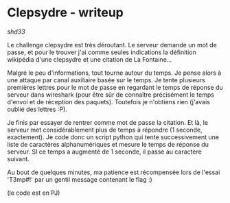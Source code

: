 Clepsydre - writeup
===================
*shd33*


Le challenge clepsydre est très déroutant. Le serveur demande un mot de passe, et pour le trouver j'ai comme seules indications la définition wikipédia d'une clepsydre et une citation de La Fontaine...

Malgré le peu d'informations, tout tourne autour du temps. Je pense alors à une attaque par canal auxiliaire basée sur le temps.
Je tente plusieurs premières lettres pour le mot de passe en regardant le temps de réponse du serveur dans wireshark (pour être sûr de connaître précisément le temps d'envoi et de réception des paquets). Toutefois je n'obtiens rien (j'avais oublié des lettres :P).

Je finis par essayer de rentrer comme mot de passe la citation. Et là, le serveur met considérablement plus de temps à répondre (1 seconde, exactement). Je code donc un script python qui tente successivement une liste de caractères alphanumériques et mesure le temps de réponse du serveur. SI ce temps a augmenté de 1 seconde, il passe au caractère suivant.

Au bout de quelques minutes, ma patience est récompensée lors de l'essai 'T3mp#!' par un gentil message contenant le flag :)

(le code est en PJ)